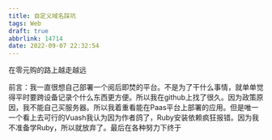 ```yaml
---
title: 自定义域名踩坑
tags: Web
draft: true
abbrlink: 14714
date: 2022-09-07 22:32:54
---
```

在零元购的路上越走越远
<!--more-->
前言：我一直很想自己部署一个阅后即焚的平台。不是为了干什么事情，就单单觉得平时要跨设备记录个什么东西更方便。所以我在github上找了很久。因为政策原因，我不能自己买服务器。所以我着重看能在Paas平台上部署的应用。但是唯一一个看上去可行的Vuash我认为因为作者鸽了，Ruby安装依赖疯狂报错。因为我不准备学Ruby，所以就放弃了。最后在各种努力下终于
